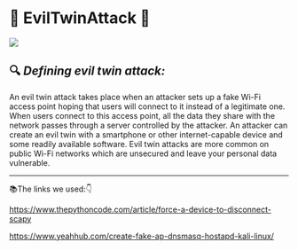 # :imp: EvilTwinAttack :imp:

 ![](https://www.greycampus.com/hubfs/Imported_Blog_Media/content_evil_twin_attack.png)

:mag: 
 _Defining evil twin attack:_
----------------------------------------
An evil twin attack takes place when an attacker sets up a fake Wi-Fi access point hoping that users will connect to it instead of a legitimate one. When users connect to this access point, all the data they share with the network passes through a server controlled by the attacker. An attacker can create an evil twin with a smartphone or other internet-capable device and some readily available software. Evil twin attacks are more common on public Wi-Fi networks which are unsecured and leave your personal data vulnerable.




---------------------------------------------------------------------------------------------------- 
:books:The links we used::point_down:


https://www.thepythoncode.com/article/force-a-device-to-disconnect-scapy


https://www.yeahhub.com/create-fake-ap-dnsmasq-hostapd-kali-linux/

